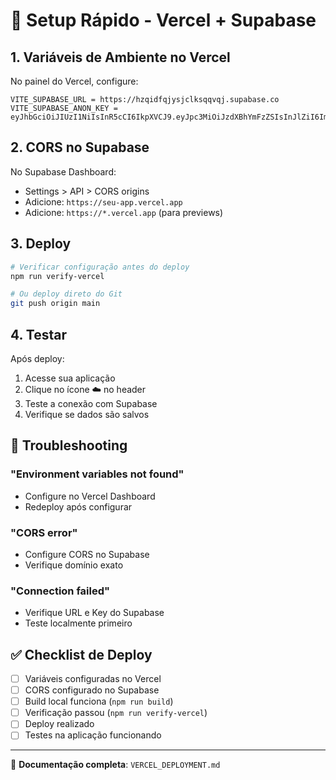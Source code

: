 # 🚀 Setup Rápido - Vercel + Supabase

## 1. Variáveis de Ambiente no Vercel

No painel do Vercel, configure:

```
VITE_SUPABASE_URL = https://hzqidfqjysjclksqqvqj.supabase.co
VITE_SUPABASE_ANON_KEY = eyJhbGciOiJIUzI1NiIsInR5cCI6IkpXVCJ9.eyJpc3MiOiJzdXBhYmFzZSIsInJlZiI6Imh6cWlkZnFqeXNqY2xrc3FxdnFqIiwicm9sZSI6ImFub24iLCJpYXQiOjE3MzYzNDM5ODQsImV4cCI6MjA1MTkxOTk4NH0.xxx
```

## 2. CORS no Supabase

No Supabase Dashboard:

- Settings > API > CORS origins
- Adicione: `https://seu-app.vercel.app`
- Adicione: `https://*.vercel.app` (para previews)

## 3. Deploy

```bash
# Verificar configuração antes do deploy
npm run verify-vercel

# Ou deploy direto do Git
git push origin main
```

## 4. Testar

Após deploy:

1. Acesse sua aplicação
2. Clique no ícone ☁️ no header
3. Teste a conexão com Supabase
4. Verifique se dados são salvos

## 🔧 Troubleshooting

### "Environment variables not found"

- Configure no Vercel Dashboard
- Redeploy após configurar

### "CORS error"

- Configure CORS no Supabase
- Verifique domínio exato

### "Connection failed"

- Verifique URL e Key do Supabase
- Teste localmente primeiro

## ✅ Checklist de Deploy

- [ ] Variáveis configuradas no Vercel
- [ ] CORS configurado no Supabase
- [ ] Build local funciona (`npm run build`)
- [ ] Verificação passou (`npm run verify-vercel`)
- [ ] Deploy realizado
- [ ] Testes na aplicação funcionando

---

📖 **Documentação completa**: `VERCEL_DEPLOYMENT.md`
